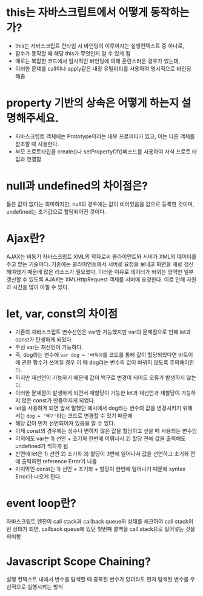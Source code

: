 # this는 자바스크립트에서 어떻게 동작하는가?
* this는 자바스크립트 런타임 시 바인딩이 이루어지는 실행컨텍스트 중 하나로, 
* 함수가 동작할 때 해당 this가 무엇인지 알 수 있게 됨
* 때로는 복잡한 코드에서 암시적인 바인딩에 의해 혼란스러운 경우가 있는데, 
* 이러한 문제를 call이나 apply같은 내장 유틸리티를 사용하여 명시적으로 바인딩 해줌

# property 기반의 상속은 어떻게 하는지 설명해주세요.
* 자바스크립트 객체에는 Prototype이라는 내부 프로퍼티가 있고, 이는 다른 객체를 참조할 때 사용한다.
* 부모 프로토타입을 create()나 setPropertyOf()메소드를 사용하여 자식 프로토 타입과 연결함

# null과 undefined의 차이점은?
둘은 값이 없다는 의미하지만, null의 경우에는 값이 비어있음을 값으로 등록한 것이며, undefined는 초기값으로 할당되어진 것이다.

# Ajax란?
AJAX는 비동기 자바스크립트 XML의 약자로써 클라이언트와 서버가 XML의 데이터를 주고 받는 기술이다.
기존에는 클라이언트에서 서버로 요청을 보내고 화면을 새로 갱신해야했기 때문에 많은 리소스가 필요했다. 이러한 이유로 데이터가 바뀌는 영역만 일부 갱신할 수 있도록 AJAX는 XMLHttpRequest 객체를 서버에 요청한다. 이로 인해 자원과 시간을 많이 아낄 수 있다.

# let, var, const의 차이점
* 기존의 자바스크립트 변수선언은 var만 가능했지만 var의 문제점으로 인해 let과 const가 탄생하게 되었다.
* 우선 var는 재선언이 가능하다. 
* 즉, dog라는 변수에 `var dog = '바둑이`를 코드를 통해 값이 할당되었다면 바둑이에 관한 함수가 쓰여질 경우 이 때 dog라는 변수의 값이 바뀌지 않도록 주의해야한다.
* 하지만 재선언이 가능하기 때문에 값이 백구로 변경이 되어도 오류가 발생하지 않는다. 
* 이러한 문제점이 발생하게 되면서 재할당이 가능한 let과 재선언과 재할당이 가능하지 않은 const가 만들어지게 되었다.
* let을 사용하게 되면 앞서 말했던 예시에서 dog라는 변수의 값을 변경시키기 위해서는 `dog = '백구'`라는 코드로 변경할 수 있기 때문에
* 해당 값이 먼저 선언되어져 있음을 알 수 있다. 
* 이제 const의 경우에는 상수나 변하지 않은 값을 할당하고 싶을 때 사용되는 변수임
* 이외에도 var는 1) 선언 + 초기화 한번에 이뤄나서 2) 할당 전에 값을 출력해도 undefined가 찍히게 됨
* 반면에 let은 1) 선언 2) 초기화 3) 할당이 3번에 일어나서 값을 선언하고 초기화 전에 출력하면 reference Error가 나옴
* 마지막인 const는 1) 선언 + 초기화 + 할당이 한번에 일어나기 때문에 syntax Error가 나오게 된다.

# event loop란?
자바스크립트 엔진이 call stack과 callback queue의 상태를 체크하여 call stack이 빈 상태가 되면, callback queue에 있던 첫번째 콜백을 call stack으로 밀어넣는 것을 의미함

# Javascript Scope Chaining?
실행 컨텍스트 내에서 변수를 탐색할 때 중복된 변수가 있더라도 먼저 탐색된 변수를 우선적으로 실행시키는 방식


